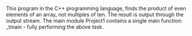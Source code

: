﻿This program in the C++ programming language, finds the product of even elements of an array,
not multiples of ten. The result is output through the output stream.
The main module Project1 contains a single main function:
_tmain - fully performing the above task.